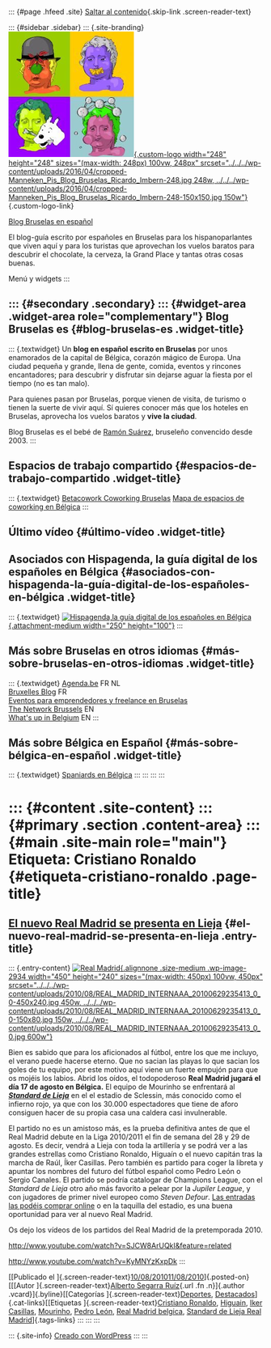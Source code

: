 ::: {#page .hfeed .site}
[Saltar al contenido](index.html#content){.skip-link
.screen-reader-text}

::: {#sidebar .sidebar}
::: {.site-branding}
[![](../../../wp-content/uploads/2016/04/cropped-Manneken_Pis_Blog_Bruselas_Ricardo_Imbern-248.jpg){.custom-logo
width="248" height="248" sizes="(max-width: 248px) 100vw, 248px"
srcset="../../../wp-content/uploads/2016/04/cropped-Manneken_Pis_Blog_Bruselas_Ricardo_Imbern-248.jpg 248w, ../../../wp-content/uploads/2016/04/cropped-Manneken_Pis_Blog_Bruselas_Ricardo_Imbern-248-150x150.jpg 150w"}](../../../index.html){.custom-logo-link}

[Blog Bruselas en español](../../../index.html)

El blog-guía escrito por españoles en Bruselas para los hispanoparlantes
que viven aquí y para los turistas que aprovechan los vuelos baratos
para descubrir el chocolate, la cerveza, la Grand Place y tantas otras
cosas buenas.

Menú y widgets
:::

::: {#secondary .secondary}
::: {#widget-area .widget-area role="complementary"}
Blog Bruselas es {#blog-bruselas-es .widget-title}
----------------

::: {.textwidget}
Un **blog en español escrito en Bruselas** por unos enamorados de la
capital de Bélgica, corazón mágico de Europa. Una ciudad pequeña y
grande, llena de gente, comida, eventos y rincones encantadores; para
descubrir y disfrutar sin dejarse aguar la fiesta por el tiempo (no es
tan malo).

Para quienes pasan por Bruselas, porque vienen de visita, de turismo o
tienen la suerte de vivir aquí. Sí quieres conocer más que los hoteles
en Bruselas, aprovecha los vuelos baratos y **vive la ciudad**.

Blog Bruselas es el bebé de [Ramón Suárez](http://www.ramonsuarez.com),
bruseleño convencido desde 2003.
:::

Espacios de trabajo compartido {#espacios-de-trabajo-compartido .widget-title}
------------------------------

::: {.textwidget}
[Betacowork Coworking Bruselas](http://www.betacowork.com) [Mapa de
espacios de coworking en Bélgica](http://coworkingbelgium.com)
:::

Último vídeo {#último-vídeo .widget-title}
------------

Asociados con Hispagenda, la guía digital de los españoles en Bélgica {#asociados-con-hispagenda-la-guía-digital-de-los-españoles-en-bélgica .widget-title}
---------------------------------------------------------------------

::: {.textwidget}
[![Hispagenda,la guía digital de los españoles en
Bélgica](../../../wp-content/uploads/2010/04/Hispagenda-250px.gif "Hispagenda, la guía digital de los españoles en Bélgica"){.attachment-medium
width="250" height="100"}](http://www.hispagenda.com)
:::

Más sobre Bruselas en otros idiomas {#más-sobre-bruselas-en-otros-idiomas .widget-title}
-----------------------------------

::: {.textwidget}
[Agenda.be](http://www.agenda.be) FR NL\
[Bruxelles Blog](http://www.bxlblog.be/) FR\
[Eventos para emprendedores y freelance en
Bruselas](http://www.betacowork.com/events/)\
[The Network
Brussels](http://groups.yahoo.com/group/TheNetworkBrussels/) EN\
[What\'s up in Belgium](http://www.whatsupin.be/) EN
:::

Más sobre Bélgica en Español {#más-sobre-bélgica-en-español .widget-title}
----------------------------

::: {.textwidget}
[Spaniards en Bélgica](http://www.spaniards.es/paises/belgica)
:::
:::
:::
:::

::: {#content .site-content}
::: {#primary .section .content-area}
::: {#main .site-main role="main"}
Etiqueta: Cristiano Ronaldo {#etiqueta-cristiano-ronaldo .page-title}
===========================

[El nuevo Real Madrid se presenta en Lieja](../../../index.html?p=2933) {#el-nuevo-real-madrid-se-presenta-en-lieja .entry-title}
-----------------------------------------------------------------------

::: {.entry-content}
[![Real
Madrid](../../../wp-content/uploads/2010/08/REAL_MADRID_INTERNAAA_20100629235413_0_0-450x240.jpg){.alignnone
.size-medium .wp-image-2934 width="450" height="240"
sizes="(max-width: 450px) 100vw, 450px"
srcset="../../../wp-content/uploads/2010/08/REAL_MADRID_INTERNAAA_20100629235413_0_0-450x240.jpg 450w, ../../../wp-content/uploads/2010/08/REAL_MADRID_INTERNAAA_20100629235413_0_0-150x80.jpg 150w, ../../../wp-content/uploads/2010/08/REAL_MADRID_INTERNAAA_20100629235413_0_0.jpg 600w"}](http://www.realmadrid.com/cs/Satellite/es/Prehome_ES2.htm)

Bien es sabido que para los aficionados al fútbol, entre los que me
incluyo, el verano puede hacerse eterno. Que no sacian las playas lo que
sacian los goles de tu equipo, por este motivo aquí viene un fuerte
empujón para que os mojéis los labios. Abrid los oídos, el todopoderoso
**Real Madrid jugará el día 17 de agosto en Bélgica.** El equipo de
Mourinho se enfrentará al ***[Standard de
Lieja](http://standard.sudpresse.be/?lng=fr)*** en el el estadio de
Sclessin, más conocido como el infierno rojo, ya que con los 30.000
espectadores que tiene de aforo consiguen hacer de su propia casa una
caldera casi invulnerable.

El partido no es un amistoso más, es la prueba definitiva antes de que
el Real Madrid debute en la Liga 2010/2011 el fin de semana del 28 y 29
de agosto. Es decir, vendrá a Lieja con toda la artillería y se podrá
ver a las grandes estrellas como Cristiano Ronaldo, Higuaín o el nuevo
capitán tras la marcha de Raúl, Íker Casillas. Pero también es partido
para coger la libreta y apuntar los nombres del futuro del fútbol
español como Pedro León o Sergio Canales. El partido se podría catalogar
de Champions League, con el *Standard de Lieja* otro año más favorito a
pelear por la *Jupiler League*, y con jugadores de primer nivel europeo
como *Steven Defour*. [Las entradas las podéis comprar
online](http://www.onlineticketsshop.com/) o en la taquilla del estadio,
es una buena oportunidad para ver al nuevo Real Madrid.

Os dejo los vídeos de los partidos del Real Madrid de la pretemporada
2010.

<http://www.youtube.com/watch?v=SJCW8ArUQkI&feature=related>

http://www.youtube.com/watch?v=KyMNYzKxpDk
:::

[[Publicado el
]{.screen-reader-text}[10/08/201011/08/2010](../../../index.html?p=2933)]{.posted-on}[[[Autor
]{.screen-reader-text}[Alberto Segarra
Ruíz](../../author/albertosegarraruiz/index.html){.url .fn .n}]{.author
.vcard}]{.byline}[[Categorías
]{.screen-reader-text}[Deportes](../../category/deportes/index.html),
[Destacados](../../category/destacados/index.html)]{.cat-links}[[Etiquetas
]{.screen-reader-text}[Cristiano Ronaldo](index.html),
[Higuain](../higuain/index.html), [Iker
Casillas](../iker-casillas/index.html),
[Mourinho](../mourinho/index.html), [Pedro
León](../pedro-leon/index.html), [Real Madrid
belgica](../real-madrid-belgica/index.html), [Standard de Lieja Real
Madrid](../standard-de-lieja-real-madrid/index.html)]{.tags-links}
:::
:::
:::

::: {.site-info}
[Creado con WordPress](https://es.wordpress.org/)
:::
:::
